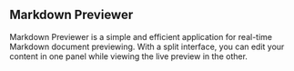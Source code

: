 ## Markdown Previewer

Markdown Previewer is a simple and efficient application for real-time Markdown
document previewing. With a split interface, you can edit your content in one
panel while viewing the live preview in the other.
